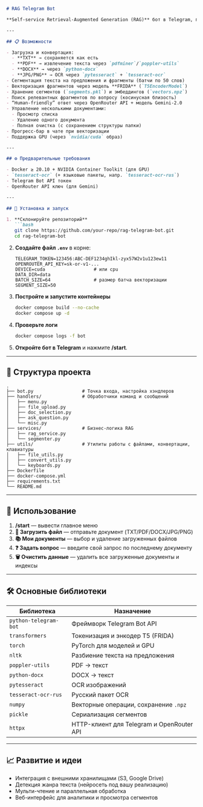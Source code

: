 ````markdown
# RAG Telegram Bot

**Self-service Retrieval-Augmented Generation (RAG)** бот в Telegram, позволяющий загружать тексты (TXT, PDF, DOCX, JPG/PNG), автоматически конвертировать их в plain-text, сегментировать, векторизовать и отвечать на вопросы по загруженным документам.

---

## 📋 Возможности

- Загрузка и конвертация:
  - **TXT** → сохраняется как есть  
  - **PDF** → извлечение текста через `pdfminer`/`poppler-utils`  
  - **DOCX** → через `python-docx`  
  - **JPG/PNG** → OCR через `pytesseract` + `tesseract-ocr`  
- Сегментация текста на предложения и фрагменты (батчи по 50 слов)  
- Векторизация фрагментов через модель **FRIDA** (`T5EncoderModel`)  
- Хранение сегментов (`segments.pkl`) и эмбеддингов (`vectors.npz`)  
- Поиск релевантных фрагментов по вопросу (косинусная близость)  
- “Human-friendly” ответ через OpenRouter API + модель Gemini-2.0  
- Управление несколькими документами:
  - Просмотр списка  
  - Удаление одного документа  
  - Полная очистка (с сохранением структуры папки)  
- Прогресс-бар в чате при векторизации  
- Поддержка GPU (через `nvidia/cuda` образ)  

---

## ⚙️ Предварительные требования

- Docker ≥ 20.10 + NVIDIA Container Toolkit (для GPU)  
- `tesseract-ocr` (+ языковые пакеты, напр. `tesseract-ocr-rus`)  
- Telegram Bot API токен  
- OpenRouter API ключ (для Gemini)  

---

## 🚀 Установка и запуск

1. **Склонируйте репозиторий**  
   ```bash
   git clone https://github.com/your-repo/rag-telegram-bot.git
   cd rag-telegram-bot
````

2. **Создайте файл `.env`** в корне:

   ```dotenv
   TELEGRAM_TOKEN=123456:ABC-DEF1234ghIkl-zyx57W2v1u123ew11
   OPENROUTER_API_KEY=sk-or-v1-...
   DEVICE=cuda                  # или cpu
   DATA_DIR=data
   BATCH_SIZE=64                # размер батча векторизации
   SEGMENT_SIZE=50
   ```

3. **Постройте и запустите контейнеры**

   ```bash
   docker compose build --no-cache
   docker compose up -d
   ```

4. **Проверьте логи**

   ```bash
   docker compose logs -f bot
   ```

5. **Откройте бот в Telegram** и нажмите **/start**.

---

## 📝 Структура проекта

```
.
├── bot.py                  # Точка входа, настройка хэндлеров
├── handlers/               # Обработчики команд и сообщений
│   ├── menu.py
│   ├── file_upload.py
│   ├── doc_selection.py
│   ├── ask_question.py
│   └── misc.py
├── services/               # Бизнес-логика RAG
│   ├── rag_service.py
│   └── segmenter.py
├── utils/                  # Утилиты работы с файлами, конвертации, клавиатуры
│   ├── file_utils.py
│   ├── convert_utils.py
│   └── keyboards.py
├── Dockerfile
├── docker-compose.yml
├── requirements.txt
└── README.md
```

---

## 🤖 Использование

1. **/start** — вывести главное меню
2. **📄 Загрузить файл** — отправьте документ (TXT/PDF/DOCX/JPG/PNG)
3. **📚 Мои документы** — выбор и удаление загруженных файлов
4. **❓ Задать вопрос** — введите свой запрос по последнему документу
5. **🗑️ Очистить данные** — удалить все загруженные документы и индексы

---

## 🛠️ Основные библиотеки

| Библиотека            | Назначение                                |
| --------------------- | ----------------------------------------- |
| `python-telegram-bot` | Фреймворк Telegram Bot API                |
| `transformers`        | Токенизация и энкодер T5 (FRIDA)          |
| `torch`               | PyTorch для моделей и GPU                 |
| `nltk`                | Разбиение текста на предложения           |
| `poppler-utils`       | PDF → текст                               |
| `python-docx`         | DOCX → текст                              |
| `pytesseract`         | OCR изображений                           |
| `tesseract-ocr-rus`   | Русский пакет OCR                         |
| `numpy`               | Векторные операции, сохранение `.npz`     |
| `pickle`              | Сериализация сегментов                    |
| `httpx`               | HTTP-клиент для Telegram и OpenRouter API |

---

## 📈 Развитие и идеи

* Интеграция с внешними хранилищами (S3, Google Drive)
* Детекция жанра текста (нейросеть под вашу реализацию)
* Мульти-чтение и параллельная обработка
* Веб-интерфейс для аналитики и просмотра сегментов
